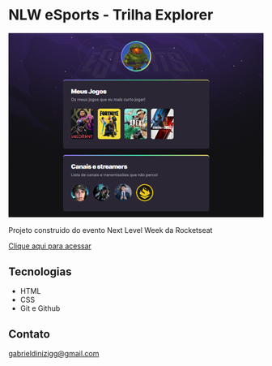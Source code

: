# NLW eSports - Trilha Explorer

![preview](./.github/preview.png)


Projeto construido do evento Next Level Week da Rocketseat


[Clique aqui para acessar](https://gabrieldiiniz.github.io/nlw-esports-explorer/) 

## Tecnologias 

- HTML
- CSS
- Git e Github

## Contato

gabrieldinizigg@gmail.com